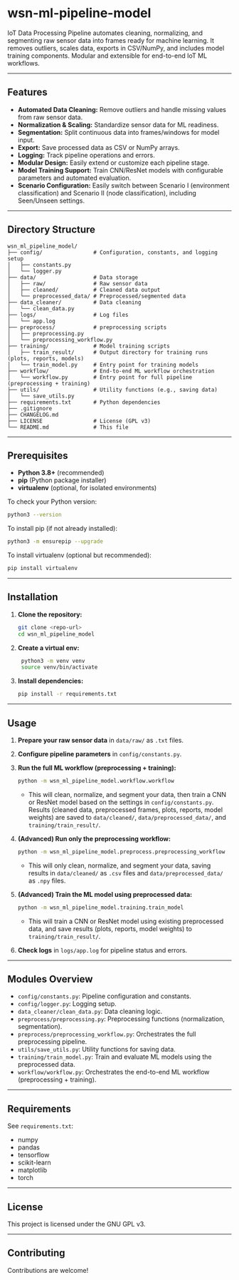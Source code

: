 # wsn-ml-pipeline-model
IoT Data Processing Pipeline automates cleaning, normalizing, and segmenting raw sensor data into frames ready for machine learning. It removes outliers, scales data, exports in CSV/NumPy, and includes model training components. Modular and extensible for end-to-end IoT ML workflows.

---

## Features

- **Automated Data Cleaning:** Remove outliers and handle missing values from raw sensor data.
- **Normalization & Scaling:** Standardize sensor data for ML readiness.
- **Segmentation:** Split continuous data into frames/windows for model input.
- **Export:** Save processed data as CSV or NumPy arrays.
- **Logging:** Track pipeline operations and errors.
- **Modular Design:** Easily extend or customize each pipeline stage.
- **Model Training Support:** Train CNN/ResNet models with configurable parameters and automated evaluation.
- **Scenario Configuration:** Easily switch between Scenario I (environment classification) and Scenario II (node classification), including Seen/Unseen settings.

---

## Directory Structure

```
wsn_ml_pipeline_model/
├── config/                # Configuration, constants, and logging setup
│   ├── constants.py
│   └── logger.py
├── data/                  # Data storage
│   ├── raw/               # Raw sensor data
│   ├── cleaned/           # Cleaned data output
│   └── preprocessed_data/ # Preprocessed/segmented data
├── data_cleaner/          # Data cleaning
│   └── clean_data.py      
├── logs/                  # Log files
│   └── app.log
├── preprocess/            # preprocessing scripts
│   ├── preprocessing.py
│   └── preprocessing_workflow.py
├── training/              # Model training scripts
│   ├── train_result/      # Output directory for training runs (plots, reports, models)
│   └── train_model.py     # Entry point for training models
├── workflow/              # End-to-end ML workflow orchestration
│   └── workflow.py        # Entry point for full pipeline (preprocessing + training)
├── utils/                 # Utility functions (e.g., saving data)
│   └── save_utils.py
├── requirements.txt       # Python dependencies
├── .gitignore
├── CHANGELOG.md           
├── LICENSE                # License (GPL v3)
└── README.md              # This file
```

---
## Prerequisites

- **Python 3.8+** (recommended)
- **pip** (Python package installer)
- **virtualenv** (optional, for isolated environments)

To check your Python version:
```sh
python3 --version
```

To install pip (if not already installed):
```sh
python3 -m ensurepip --upgrade
```

To install virtualenv (optional but recommended):
```sh
pip install virtualenv
```

---

## Installation

1. **Clone the repository:**
   ```sh
   git clone <repo-url>
   cd wsn_ml_pipeline_model
   ```

2. **Create a virtual env:**
   ```sh
    python3 -m venv venv
    source venv/bin/activate
   ```

3. **Install dependencies:**
   ```sh
   pip install -r requirements.txt
   ```

---

## Usage

1. **Prepare your raw sensor data** in `data/raw/` as `.txt` files.

2. **Configure pipeline parameters** in `config/constants.py`.

3. **Run the full ML workflow (preprocessing + training):**
   ```sh
   python -m wsn_ml_pipeline_model.workflow.workflow
   ```
   - This will clean, normalize, and segment your data, then train a CNN or ResNet model based on the settings in `config/constants.py`. Results (cleaned data, preprocessed frames, plots, reports, model weights) are saved to `data/cleaned/`, `data/preprocessed_data/`, and `training/train_result/`.

4. **(Advanced) Run only the preprocessing workflow:**
   ```sh
   python -m wsn_ml_pipeline_model.preprocess.preprocessing_workflow
   ```
   - This will only clean, normalize, and segment your data, saving results in `data/cleaned/` as `.csv` files and `data/preprocessed_data/` as `.npy` files.

5. **(Advanced) Train the ML model using preprocessed data:**
   ```sh
   python -m wsn_ml_pipeline_model.training.train_model
   ```
   - This will train a CNN or ResNet model using existing preprocessed data, and save results (plots, reports, model weights) to `training/train_result/`.

6. **Check logs** in `logs/app.log` for pipeline status and errors.
---

## Modules Overview

- `config/constants.py`: Pipeline configuration and constants.
- `config/logger.py`: Logging setup.
- `data_cleaner/clean_data.py`: Data cleaning logic.
- `preprocess/preprocessing.py`: Preprocessing functions (normalization, segmentation).
- `preprocess/preprocessing_workflow.py`: Orchestrates the full preprocessing pipeline.
- `utils/save_utils.py`: Utility functions for saving data.
- `training/train_model.py`: Train and evaluate ML models using the preprocessed data.
- `workflow/workflow.py`: Orchestrates the end-to-end ML workflow (preprocessing + training).

---

## Requirements

See `requirements.txt`:

- numpy
- pandas
- tensorflow
- scikit-learn
- matplotlib
- torch

---

## License

This project is licensed under the GNU GPL v3.

---

## Contributing

Contributions are welcome!